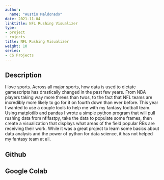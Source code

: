 ```yaml
---
author:
  name: "Austin Maldonado"
date: 2021-11-04
linktitle: NFL Rushing Visualizer
type:
- project
- rojects
title: NFL Rushing Visualizer
weight: 10
series:
- CS Projects
---
```



## Description

I love sports. Across all major sports, how data is used to dictate gamescripts has drastically changed in the past few years. From NBA players taking way more threes than twos, to the fact that
NFL teams are incredibly more likely to go for it on fourth down than ever before. This year I wanted to use a couple tools to help me with my fantasy football team. Using matplotlib and pandas
I wrote a simple python program that will pull rushing data from nflfastpy, take the data to populate some frames, then create a visualization that displays what areas of the field popular RBs are
receiving their work. While it was a great project to learn some basics about data analysis and the power of python for data science, it has not helped my fantasy team at all.

## Github

## Google Colab

